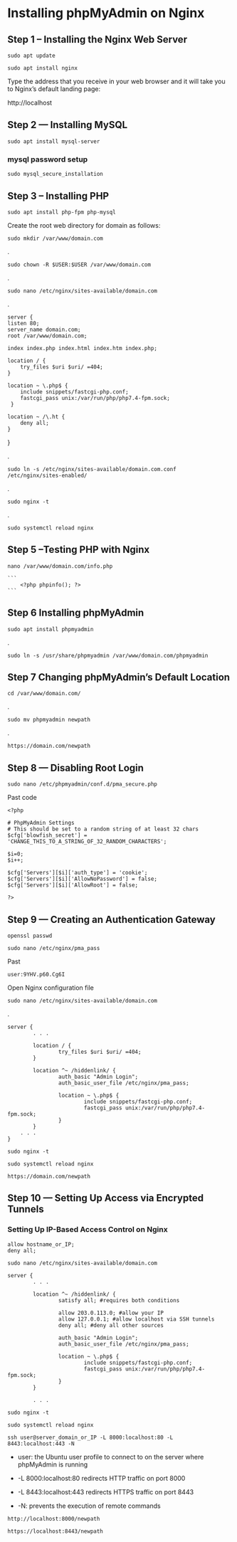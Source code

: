 # Installing phpMyAdmin on Nginx

## Step 1 – Installing the Nginx Web Server


    sudo apt update

    sudo apt install nginx

Type the address that you receive in your web browser and it will take you to Nginx’s default landing page:

http://localhost


## Step 2 — Installing MySQL

    sudo apt install mysql-server

### mysql password setup
    sudo mysql_secure_installation


## Step 3 – Installing PHP

    sudo apt install php-fpm php-mysql


Create the root web directory for domain as follows:

    sudo mkdir /var/www/domain.com

.

    sudo chown -R $USER:$USER /var/www/domain.com

. 

    sudo nano /etc/nginx/sites-available/domain.com
.

    server {
    listen 80;
    server_name domain.com;
    root /var/www/domain.com;

    index index.php index.html index.htm index.php;

    location / {
        try_files $uri $uri/ =404;
    }

    location ~ \.php$ {
        include snippets/fastcgi-php.conf;
        fastcgi_pass unix:/var/run/php/php7.4-fpm.sock;
     }

    location ~ /\.ht {
        deny all;
    }

}

. 

    sudo ln -s /etc/nginx/sites-available/domain.com.conf /etc/nginx/sites-enabled/



.

    sudo nginx -t

.

    sudo systemctl reload nginx


## Step 5 –Testing PHP with Nginx

    nano /var/www/domain.com/info.php

    ```
        <?php phpinfo(); ?>
    ```
 
 
 
## Step 6 Installing phpMyAdmin

    sudo apt install phpmyadmin

.

    sudo ln -s /usr/share/phpmyadmin /var/www/domain.com/phpmyadmin



## Step 7 Changing phpMyAdmin’s Default Location
    cd /var/www/domain.com/
.

    sudo mv phpmyadmin newpath

.

    https://domain.com/newpath

## Step 8 — Disabling Root Login

    sudo nano /etc/phpmyadmin/conf.d/pma_secure.php

Past code 
        
    <?php

    # PhpMyAdmin Settings
    # This should be set to a random string of at least 32 chars
    $cfg['blowfish_secret'] = 'CHANGE_THIS_TO_A_STRING_OF_32_RANDOM_CHARACTERS';

    $i=0;
    $i++;

    $cfg['Servers'][$i]['auth_type'] = 'cookie';
    $cfg['Servers'][$i]['AllowNoPassword'] = false;
    $cfg['Servers'][$i]['AllowRoot'] = false;

    ?>


## Step 9 — Creating an Authentication Gateway

    openssl passwd

    sudo nano /etc/nginx/pma_pass

Past

    user:9YHV.p60.Cg6I

Open Nginx configuration file

    sudo nano /etc/nginx/sites-available/domain.com
.

    server {
            . . .

            location / {
                    try_files $uri $uri/ =404;
            }

            location ^~ /hiddenlink/ {
                    auth_basic "Admin Login";
                    auth_basic_user_file /etc/nginx/pma_pass;

                    location ~ \.php$ {
                            include snippets/fastcgi-php.conf;
                            fastcgi_pass unix:/var/run/php/php7.4-fpm.sock;
                    }
            }
        . . .
    }


```
sudo nginx -t

```
```
sudo systemctl reload nginx
```

```
https://domain.com/newpath
```

## Step 10 — Setting Up Access via Encrypted Tunnels

### Setting Up IP-Based Access Control on Nginx

```
allow hostname_or_IP;
deny all;
```

```
sudo nano /etc/nginx/sites-available/domain.com
```

```
server {
        . . .

        location ^~ /hiddenlink/ {
                satisfy all; #requires both conditions

                allow 203.0.113.0; #allow your IP
                allow 127.0.0.1; #allow localhost via SSH tunnels
                deny all; #deny all other sources

                auth_basic "Admin Login";
                auth_basic_user_file /etc/nginx/pma_pass;

                location ~ \.php$ {
                        include snippets/fastcgi-php.conf;
                        fastcgi_pass unix:/var/run/php/php7.4-fpm.sock;
                }
        }

        . . .
```

```
sudo nginx -t
```

```
sudo systemctl reload nginx
```
```
ssh user@server_domain_or_IP -L 8000:localhost:80 -L 8443:localhost:443 -N
```


- user: the Ubuntu user profile to connect to on the server where phpMyAdmin is running

- -L 8000:localhost:80 redirects HTTP traffic on port 8000

- -L 8443:localhost:443 redirects HTTPS traffic on port 8443

- -N: prevents the execution of remote commands 


```
http://localhost:8000/newpath

https://localhost:8443/newpath
```